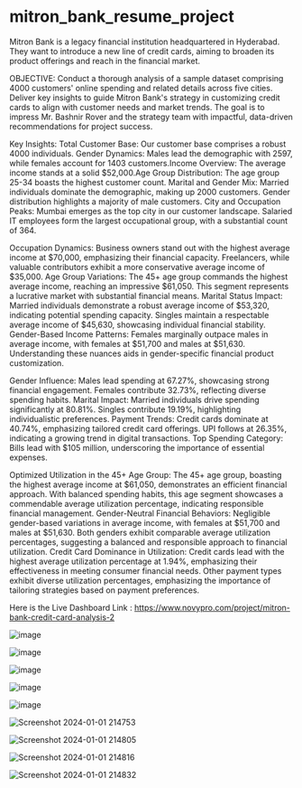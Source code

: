 # mitron_bank_resume_project


Mitron Bank is a legacy financial institution headquartered in Hyderabad. They want to introduce a new line of credit cards, aiming to broaden its product offerings and reach in the financial market.

OBJECTIVE: Conduct a thorough analysis of a sample dataset comprising 4000 customers' online spending and related details across five cities. Deliver key insights to guide Mitron Bank's strategy in customizing credit cards to align with customer needs and market trends. The goal is to impress Mr. Bashnir Rover and the strategy team with impactful, data-driven recommendations for project success.

Key Insights: Total Customer Base: Our customer base comprises a robust 4000 individuals. Gender Dynamics: Males lead the demographic with 2597, while females account for 1403 customers.Income Overview: The average income stands at a solid $52,000.Age Group Distribution: The age group 25-34 boasts the highest customer count. Marital and Gender Mix: Married individuals dominate the demographic, making up 2000 customers. Gender distribution highlights a majority of male customers. City and Occupation Peaks: Mumbai emerges as the top city in our customer landscape. Salaried IT employees form the largest occupational group, with a substantial count of 364.

Occupation Dynamics:
Business owners stand out with the highest average income at $70,000, emphasizing their financial capacity.
Freelancers, while valuable contributors exhibit a more conservative average income of $35,000.
Age Group Variations:
The 45+ age group commands the highest average income, reaching an impressive $61,050. This segment represents a lucrative market with substantial financial means.
Marital Status Impact:
Married individuals demonstrate a robust average income of $53,320, indicating potential spending capacity.
Singles maintain a respectable average income of $45,630, showcasing individual financial stability.
Gender-Based Income Patterns:
Females marginally outpace males in average income, with females at $51,700 and males at $51,630. Understanding these nuances aids in gender-specific financial product customization.

Gender Influence:
Males lead spending at 67.27%, showcasing strong financial engagement.
Females contribute 32.73%, reflecting diverse spending habits.
Marital Impact:
Married individuals drive spending significantly at 80.81%.
Singles contribute 19.19%, highlighting individualistic preferences.
Payment Trends:
Credit cards dominate at 40.74%, emphasizing tailored credit card offerings.
UPI follows at 26.35%, indicating a growing trend in digital transactions.
Top Spending Category:
Bills lead with $105 million, underscoring the importance of essential expenses.

Optimized Utilization in the 45+ Age Group:
The 45+ age group, boasting the highest average income at $61,050, demonstrates an efficient financial approach.
With balanced spending habits, this age segment showcases a commendable average utilization percentage, indicating responsible financial management.
Gender-Neutral Financial Behaviors:
Negligible gender-based variations in average income, with females at $51,700 and males at $51,630.
Both genders exhibit comparable average utilization percentages, suggesting a balanced and responsible approach to financial utilization.
Credit Card Dominance in Utilization:
Credit cards lead with the highest average utilization percentage at 1.94%, emphasizing their effectiveness in meeting consumer financial needs.
Other payment types exhibit diverse utilization percentages, emphasizing the importance of tailoring strategies based on payment preferences.

Here is the Live Dashboard Link : https://www.novypro.com/project/mitron-bank-credit-card-analysis-2


![image](https://github.com/Mouli12346/mitron_bank_resume_project/assets/141912332/118b1b76-a88c-4a7c-a254-eb9268bd9e4b)

![image](https://github.com/Mouli12346/mitron_bank_resume_project/assets/141912332/c892d408-3f5a-45f1-bc71-d539b428706a)

![image](https://github.com/Mouli12346/mitron_bank_resume_project/assets/141912332/f376f9e5-ee11-42d3-a483-59500ab1307a)




![image](https://github.com/Mouli12346/mitron_bank_resume_project/assets/141912332/c1048ca7-38af-435f-8ed3-14aea1a16af5)

![image](https://github.com/Mouli12346/mitron_bank_resume_project/assets/141912332/0b46f118-1aa0-4e44-b35d-8ca8c0584d7b)


![Screenshot 2024-01-01 214753](https://github.com/Mouli12346/mitron_bank_resume_project/assets/141912332/346263a5-d837-4bcc-9009-e2b26fe3c2b1)

![Screenshot 2024-01-01 214805](https://github.com/Mouli12346/mitron_bank_resume_project/assets/141912332/b641a9f8-e399-4e36-bed5-f12a0cedc912)

![Screenshot 2024-01-01 214816](https://github.com/Mouli12346/mitron_bank_resume_project/assets/141912332/075735f8-6687-4e36-8e80-0af728d07479)

![Screenshot 2024-01-01 214832](https://github.com/Mouli12346/mitron_bank_resume_project/assets/141912332/490bc60d-10f3-477a-837d-12d0c26f30ff)

